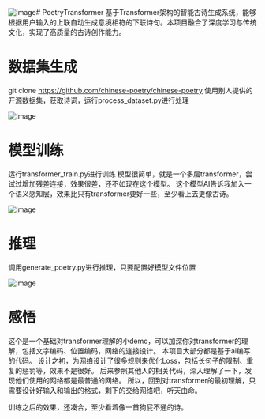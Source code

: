 ![image](https://github.com/user-attachments/assets/2d6a306d-4b8b-49a4-a683-8f26fd442abf)# PoetryTransformer
基于Transformer架构的智能古诗生成系统，能够根据用户输入的上联自动生成意境相符的下联诗句。本项目融合了深度学习与传统文化，实现了高质量的古诗创作能力。

# 数据集生成
git clone https://github.com/chinese-poetry/chinese-poetry
使用别人提供的开源数据集，获取诗词，运行process_dataset.py进行处理

![image](https://github.com/user-attachments/assets/f57c6ba8-d75f-4836-a9c8-a641c763ffc8)


# 模型训练
运行transformer_train.py进行训练
模型很简单，就是一个多层transformer，尝试过增加残差连接，效果很差，还不如现在这个模型。
这个模型AI告诉我加入一个语义感知层，效果比只有transformer要好一些，至少看上去更像古诗。

![image](https://github.com/user-attachments/assets/c74dba84-293a-49cb-a62f-ee17add6c42f)

# 推理
调用generate_poetry.py进行推理，只要配置好模型文件位置

![image](https://github.com/user-attachments/assets/9a797e55-8131-4bb3-a314-b877c7e36793)

# 感悟
这个是一个基础对transformer理解的小demo，可以加深你对transformer的理解，包括文字编码、位置编码，网络的连接设计。
本项目大部分都是基于ai编写的代码。
设计之初，为网络设计了很多规则来优化Loss，包括长句子的限制、重复的惩罚等，效果不是很好。
后来参照其他人的相关代码，深入理解了一下，发现他们使用的网络都是最普通的网络。
所以，回到对transformer的最初理解，只需要设计好输入和输出的格式，剩下的交给网络吧，听天由命。

训练之后的效果，还凑合，至少看着像一首狗屁不通的诗。
